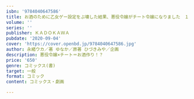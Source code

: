 ```yaml
---
isbn: '9784040647586'
title: お酒のために乙女ゲー設定をぶ壊した結果、悪役令嬢がチート令嬢になりました　１
volume: ''
series: ''
publisher: ＫＡＤＯＫＡＷＡ
pubdate: '2020-09-04'
cover: 'https://cover.openbd.jp/9784040647586.jpg'
author: 永緒ウカ／著 ゆなか／原著 ひづきみや／企画
description: 悪役令嬢×チート＝お酒作り！？
price: '650'
genre: コミックス(書)
target: 一般
format: コミック
content: コミックス・劇画

---
```


